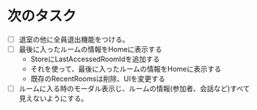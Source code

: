# 次のタスク

- [ ] 退室の他に全員退出機能をつける。
- [ ] 最後に入ったルームの情報をHomeに表示する
  - StoreにLastAccessedRoomIdを追加する
  - それを使って、最後に入ったルームの情報をHomeに表示する
  - 既存のRecentRoomsは削除、UIを変更する
- [ ] ルームに入る時のモーダル表示じ、ルームの情報(参加者、会話など)すべて見えないようにする。
